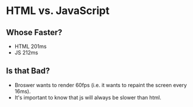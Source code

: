 # HTML vs. JavaScript

## Whose Faster?

- HTML 201ms
- JS 212ms

## Is that Bad?

- Broswer wants to render 60fps (i.e. it wants to repaint the screen every 16ms).
- It's important to know that js will always be slower than html.
